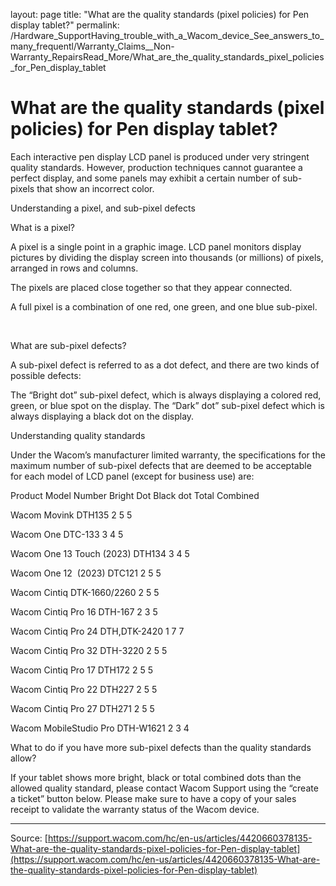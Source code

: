 layout: page
title: "What are the quality standards (pixel policies) for Pen display tablet?"
permalink: /Hardware_SupportHaving_trouble_with_a_Wacom_device_See_answers_to_many_frequentl/Warranty_Claims__Non-Warranty_RepairsRead_More/What_are_the_quality_standards_pixel_policies_for_Pen_display_tablet

# What are the quality standards (pixel policies) for Pen display tablet?

Each interactive pen display LCD panel is produced under very stringent quality standards. However, production techniques cannot guarantee a perfect display, and some panels may exhibit a certain number of sub-pixels that show an incorrect color.


Understanding a pixel, and sub-pixel defects


What is a pixel?


A pixel is a single point in a graphic image. LCD panel monitors display pictures by dividing the display screen into thousands (or millions) of pixels, arranged in rows and columns.


The pixels are placed close together so that they appear connected.


A full pixel is a combination of one red, one green, and one blue sub-pixel.


 


What are sub-pixel defects?


A sub-pixel defect is referred to as a dot defect, and there are two kinds of possible defects:

The “Bright dot” sub-pixel defect, which is always displaying a colored red, green, or blue spot on the display.
The “Dark” dot” sub-pixel defect which is always displaying a black dot on the display.





Understanding quality standards



Under the Wacom’s manufacturer limited warranty, the specifications for the maximum number of sub-pixel defects that are deemed to be acceptable for each model of LCD panel (except for business use) are:



Product
Model Number
Bright Dot
Black dot
Total Combined


Wacom Movink
DTH135
2
5
5


Wacom One
DTC-133
3
4
5


Wacom One 13 Touch (2023)
DTH134
3
4
5


Wacom One 12  (2023)
DTC121
2
5
5


Wacom Cintiq
DTK-1660/2260
2
5
5


Wacom Cintiq Pro 16
DTH-167
2
3
5


Wacom Cintiq Pro 24
DTH,DTK-2420
1
7
7


Wacom Cintiq Pro 32
DTH-3220
2
5
5


Wacom Cintiq Pro 17
DTH172
2
5
5


Wacom Cintiq Pro 22
DTH227
2
5
5


Wacom Cintiq Pro 27
DTH271
2
5
5


Wacom MobileStudio Pro
DTH-W1621
2
3
4



What to do if you have more sub-pixel defects than the quality standards allow? 


If your tablet shows more bright, black or total combined dots than the allowed quality standard, please contact Wacom Support using the “create a ticket” button below. Please make sure to have a copy of your sales receipt to validate the warranty status of the Wacom device.

---
Source: [https://support.wacom.com/hc/en-us/articles/4420660378135-What-are-the-quality-standards-pixel-policies-for-Pen-display-tablet](https://support.wacom.com/hc/en-us/articles/4420660378135-What-are-the-quality-standards-pixel-policies-for-Pen-display-tablet)
